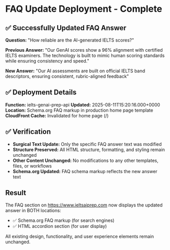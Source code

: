 # FAQ Update Deployment - Complete

## ✅ Successfully Updated FAQ Answer

**Question:** "How reliable are the AI-generated IELTS scores?"

**Previous Answer:** 
"Our GenAI scores show a 96% alignment with certified IELTS examiners. The technology is built to mimic human scoring standards while ensuring consistency and speed."

**New Answer:**
"Our AI assessments are built on official IELTS band descriptors, ensuring consistent, rubric-aligned feedback"

## ✅ Deployment Details

**Function:** ielts-genai-prep-api
**Updated:** 2025-08-11T15:20:16.000+0000  
**Location:** Schema.org FAQ markup in production home page template
**CloudFront Cache:** Invalidated for home page (/)

## ✅ Verification

- **Surgical Text Update:** Only the specific FAQ answer text was modified
- **Structure Preserved:** All HTML structure, formatting, and styling remain unchanged
- **Other Content Unchanged:** No modifications to any other templates, files, or workflows
- **Schema.org Updated:** FAQ schema markup reflects the new answer text

## Result

The FAQ section on https://www.ieltsaiprep.com now displays the updated answer in BOTH locations:
- ✅ Schema.org FAQ markup (for search engines)
- ✅ HTML accordion section (for user display)

All existing design, functionality, and user experience elements remain unchanged.